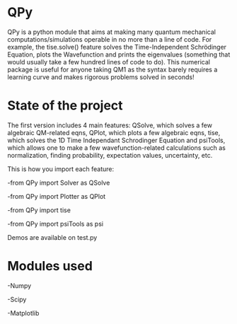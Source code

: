 # QPy
 QPy is a python module that aims at making many quantum mechanical computations/simulations operable in no more than a line of code. For example, the tise.solve() feature solves the Time-Independent Schrödinger Equation, plots the Wavefunction and prints the eigenvalues (something that would usually take a few hundred lines of code to do). This numerical package is useful for anyone taking QM1 as the syntax barely requires a learning curve and makes rigorous problems solved in seconds!


# State of the project
The first version includes 4 main features: QSolve, which solves a few algebraic QM-related eqns, QPlot, which plots a few algebraic eqns, tise, which solves the 1D Time Independant Schrodinger Equation and psiTools, which allows one to make a few wavefunction-related calculations such as normalization, finding probability, expectation values, uncertainty, etc.


This is how you import each feature:

-from QPy import Solver as QSolve

-from QPy import Plotter as QPlot

-from QPy import tise 

-from QPy import psiTools as psi



Demos are available on test.py

# Modules used

-Numpy

-Scipy

-Matplotlib

